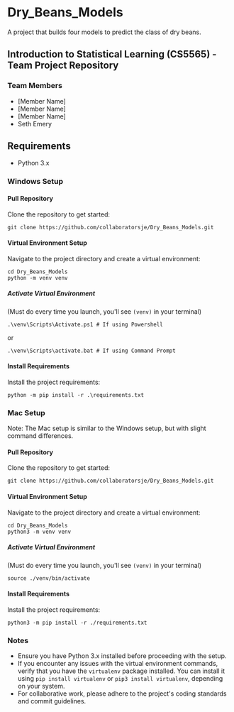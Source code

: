 # Dry_Beans_Models
A project that builds four models to predict the class of dry beans.

## Introduction to Statistical Learning (CS5565) - Team Project Repository

### Team Members
- [Member Name]
- [Member Name]
- [Member Name]
- Seth Emery

## Requirements
- Python 3.x

### Windows Setup


#### Pull Repository
Clone the repository to get started:

    git clone https://github.com/collaboratorsje/Dry_Beans_Models.git


#### Virtual Environment Setup
Navigate to the project directory and create a virtual environment:

    cd Dry_Beans_Models
    python -m venv venv


##### Activate Virtual Environment
(Must do every time you launch, you'll see `(venv)` in your terminal)

    .\venv\Scripts\Activate.ps1 # If using Powershell

or

    .\venv\Scripts\activate.bat # If using Command Prompt


#### Install Requirements
Install the project requirements:

    python -m pip install -r .\requirements.txt


### Mac Setup
Note: The Mac setup is similar to the Windows setup, but with slight command differences.


#### Pull Repository
Clone the repository to get started:

    git clone https://github.com/collaboratorsje/Dry_Beans_Models.git


#### Virtual Environment Setup
Navigate to the project directory and create a virtual environment:

    cd Dry_Beans_Models
    python3 -m venv venv


##### Activate Virtual Environment
(Must do every time you launch, you'll see `(venv)` in your terminal)

    source ./venv/bin/activate


#### Install Requirements
Install the project requirements:

    python3 -m pip install -r ./requirements.txt


### Notes
- Ensure you have Python 3.x installed before proceeding with the setup.
- If you encounter any issues with the virtual environment commands, verify that you have the `virtualenv` package installed. You can install it using `pip install virtualenv` or `pip3 install virtualenv`, depending on your system.
- For collaborative work, please adhere to the project's coding standards and commit guidelines.

